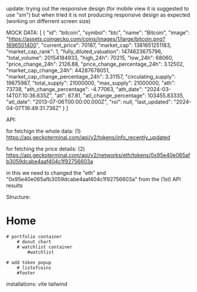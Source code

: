 update:
trying out the responsive design (for mobile view it is suggested to use "sm")
but when tried it is not producing responsive design as expected (working on differrent screen size)


MOCK DATA:
[
  {
    "id": "bitcoin",
    "symbol": "btc",
    "name": "Bitcoin",
    "image": "<https://assets.coingecko.com/coins/images/1/large/bitcoin.png?1696501400>",
    "current_price": 70187,
    "market_cap": 1381651251183,
    "market_cap_rank": 1,
    "fully_diluted_valuation": 1474623675796,
    "total_volume": 20154184933,
    "high_24h": 70215,
    "low_24h": 68060,
    "price_change_24h": 2126.88,
    "price_change_percentage_24h": 3.12502,
    "market_cap_change_24h": 44287678051,
    "market_cap_change_percentage_24h": 3.31157,
    "circulating_supply": 19675987,
    "total_supply": 21000000,
    "max_supply": 21000000,
    "ath": 73738,
    "ath_change_percentage": -4.77063,
    "ath_date": "2024-03-14T07:10:36.635Z",
    "atl": 67.81,
    "atl_change_percentage": 103455.83335,
    "atl_date": "2013-07-06T00:00:00.000Z",
    "roi": null,
    "last_updated": "2024-04-07T16:49:31.736Z"
  }
]


API:

for fetchign the whole data:
(1)
https://api.geckoterminal.com/api/v2/tokens/info_recently_updated


for fetching the price details:
(2)
https://api.geckoterminal.com/api/v2/networks/eth/tokens/0x95e40e065afb3059dcabe4aaf404c1f92756603a

in this we need to changed the "eth" and "0x95e40e065afb3059dcabe4aaf404c1f92756603a" from the (1st) API results 

Structure:
  
# Home
    # portfolio container
        # donut chart
        # watchlist container
            #watchlist

    # add token popup
        # listofcoins
        #footer








installations:
vite
tailwind





 <!-- issue created token  -->

<!-- from API-1 -->
<!-- 
 {
      "id": "polygon_pos_0x9e7e2c71463e4ba32f79826d7edf6393dca28915",
      "type": "token",
      "attributes": {
        "address": "0x9e7e2c71463e4ba32f79826d7edf6393dca28915",
        "name": "Nakama Coin",
        "symbol": "NAKAMA",
        "decimals": 18,
        "image_url": "https://assets.geckoterminal.com/zllri8933kzpomm92tojzlv2s9kh",
        "coingecko_coin_id": null,
        "websites": [
          "https://nakama-coin.github.io/nakama-coin",
          "https://nakama-coin.com"
        ],
        "discord_url": "https://discord.gg/ahuVrNCd",
        "telegram_handle": "NakamaCoin",
        "twitter_handle": "Nakama_Coin",
        "description": "The first anime cryptocurrency that rewards social connections. Named after 仲間 (nakama/friendship), we're building an economy where your anime community has real value. Features: friend rewards, group discounts, creator tipping. Live on Polygon. Transform how 800M+ anime fans connect and transact.",
        "gt_score": 58.4097247706422,
        "metadata_updated_at": "2025-09-10T11:08:17Z"
      },
      "relationships": {
        "network": {
          "data": {
            "id": "polygon_pos",
            "type": "network"
          }
        }
      }
    }, -->

